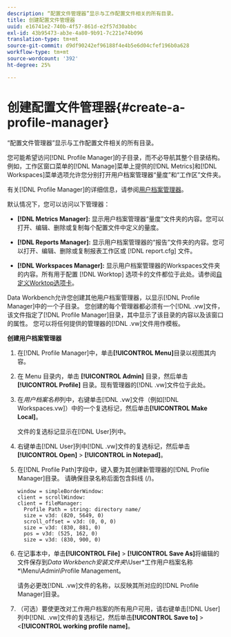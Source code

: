 ```yaml
---
description: “配置文件管理器”显示与工作配置文件相关的所有目录。
title: 创建配置文件管理器
uuid: e16741e2-740b-4f57-861d-e2f57d30abbc
exl-id: 43b95473-ab3e-4a80-9b91-7c221e74b096
translation-type: tm+mt
source-git-commit: d9df90242ef96188f4e4b5e6d04cfef196b0a628
workflow-type: tm+mt
source-wordcount: '392'
ht-degree: 25%

---
```


# 创建配置文件管理器{#create-a-profile-manager}

“配置文件管理器”显示与工作配置文件相关的所有目录。

您可能希望访问[!DNL Profile Manager]的子目录，而不必导航其整个目录结构。 例如，工作区窗口菜单的[!DNL Manage]菜单上提供的[!DNL Metrics]和[!DNL Workspaces]菜单选项允许您分别打开用户档案管理器“量度”和“工作区”文件夹。

有关[!DNL Profile Manager]的详细信息，请参阅[用户档案管理器](https://docs.adobe.com/content/help/en/data-workbench/using/client/ui-analysis-features/cstm-prof-files-mgrs/c-new-prof-mgrs.html)。

默认情况下，您可以访问以下管理器：

* **[!DNL Metrics Manager]:** 显示用户档案管理器“量度”文件夹的内容。您可以打开、编辑、删除或复制每个配置文件中定义的量度。
* **[!DNL Reports Manager]:** 显示用户档案管理器的“报告”文件夹的内容。您可以打开、编辑、删除或复制报表工作区或 [!DNL report.cfg] 文件。

* **[!DNL Workspaces Manager]:** 显示用户档案管理器的Workspaces文件夹的内容。所有用于配置 [!DNL Worktop] 选项卡的文件都位于此处。请参阅[自定义Worktop选项卡](../../../../home/c-get-started/c-intf-anlys-ftrs/c-cstm-wktp-tabs/c-cstm-wktp-tabs.md)。

Data Workbench允许您创建其他用户档案管理器，以显示[!DNL Profile Manager]中的一个子目录。 您创建的每个管理器都必须有一个[!DNL .vw]文件，该文件指定了[!DNL Profile Manager]目录，其中显示了该目录的内容以及该窗口的属性。 您可以将任何提供的管理器的[!DNL .vw]文件用作模板。

**创建用户档案管理器**

1. 在[!DNL Profile Manager]中，单击&#x200B;**[!UICONTROL Menu]**&#x200B;目录以视图其内容。
1. 在 Menu 目录内，单击 **[!UICONTROL Admin]** 目录，然后单击 **[!UICONTROL Profile]** 目录。现有管理器的[!DNL .vw]文件位于此处。
1. 在&#x200B;*用户档案名称*&#x200B;列中，右键单击[!DNL .vw]文件（例如[!DNL Workspaces.vw]）中的一个复选标记，然后单击&#x200B;**[!UICONTROL Make Local]**。

   文件的复选标记显示在[!DNL User]列中。

1. 右键单击[!DNL User]列中[!DNL .vw]文件的复选标记，然后单击&#x200B;**[!UICONTROL Open]** > **[!UICONTROL in Notepad]**。
1. 在[!DNL Profile Path]字段中，键入要为其创建新管理器的[!DNL Profile Manager]目录。 请确保目录名称后面包含斜线 (/)。

   ```
   window = simpleBorderWindow:
   client = scrollWindow: 
   client = fileManager:
     Profile Path = string: directory name/
     size = v3d: (820, 5649, 0)
     scroll_offset = v3d: (0, 0, 0)
     size = v3d: (830, 881, 0)
     pos = v3d: (525, 162, 0)
     size = v3d: (830, 900, 0)
   ```

1. 在记事本中，单击&#x200B;**[!UICONTROL File]** > **[!UICONTROL Save As]**&#x200B;将编辑的文件保存到&#x200B;*Data Workbench安装文件夹*\User\*工作用户档案名称*\Menu\Admin\Profile Management。

   请务必更改[!DNL .vw]文件的名称，以反映其所对应的[!DNL Profile Manager]目录。

1. （可选）要使更改对工作用户档案的所有用户可用，请右键单击[!DNL User]列中[!DNL .vw]文件的复选标记，然后单击&#x200B;**[!UICONTROL Save to]** > &lt;**[!UICONTROL working profile name]**。
